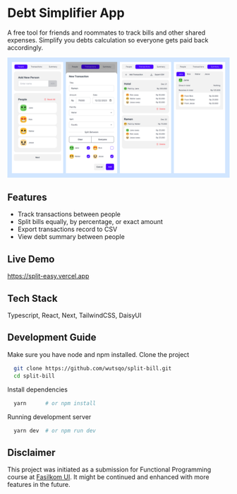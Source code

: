 
# Debt Simplifier App

A free tool for friends and roommates to track bills and other shared expenses. Simplify you debts calculation so everyone gets paid back accordingly.

![App Screenshot](./docs/screenshot.png)

## Features

- Track transactions between people
- Split bills equally, by percentage, or exact amount
- Export transactions record to CSV
- View debt summary between people


## Live Demo

https://split-easy.vercel.app




## Tech Stack

Typescript, React, Next, TailwindCSS, DaisyUI



## Development Guide

Make sure you have node and npm installed. 
Clone the project

```bash
  git clone https://github.com/wutsqo/split-bill.git
  cd split-bill
```
Install dependencies

```bash
  yarn      # or npm install
```

Running development server

```bash
  yarn dev  # or npm run dev
```

## Disclaimer

This project was initiated as a submission for Functional Programming course at [Fasilkom UI](https://www.cs.ui.ac.id/). It might be continued and enhanced with more features in the future. 